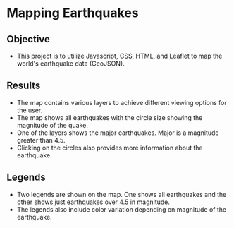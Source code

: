 # Mapping Earthquakes

## Objective
* This project is to utilize Javascript, CSS, HTML, and Leaflet to map the world's earthquake data (GeoJSON).

## Results
* The map contains various layers to achieve different viewing options for the user.
* The map shows all earthquakes with the circle size showing the magnitude of the quake.
* One of the layers shows the major earthquakes. Major is a magnitude greater than 4.5.
* Clicking on the circles also provides more information about the earthquake.

## Legends
* Two legends are shown on the map. One shows all earthquakes and the other shows just earthquakes over 4.5 in magnitude.
* The legends also include color variation depending on magnitude of the earthquake.

